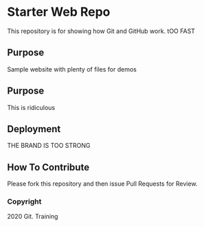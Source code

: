 # Starter Web Repo

This repository is for showing how Git and GitHub work. tOO FAST

## Purpose

Sample website with plenty of files for demos

## Purpose

This is ridiculous

## Deployment

THE BRAND IS TOO STRONG

## How To Contribute

Please fork this repository and then issue Pull Requests for Review.
### Copyright

2020 Git. Training